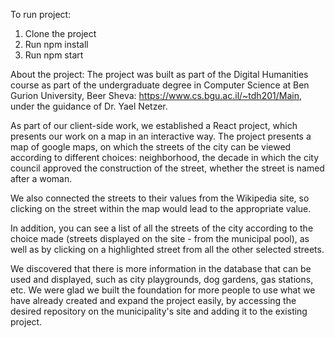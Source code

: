 To run project:

1. Clone the project
2. Run npm install
3. Run npm start

About the project:
The project was built as part of the Digital Humanities course as part of the undergraduate degree in Computer Science at Ben Gurion University, Beer Sheva: https://www.cs.bgu.ac.il/~tdh201/Main, under the guidance of Dr. Yael Netzer.

As part of our client-side work, we established a React project, which presents our work on a map in an interactive way. The project presents a map of google maps, on which the streets of the city can be viewed according to different choices: neighborhood, the decade in which the city council approved the construction of the street, whether the street is named after a woman.

We also connected the streets to their values ​​from the Wikipedia site, so clicking on the street within the map would lead to the appropriate value.

In addition, you can see a list of all the streets of the city according to the choice made (streets displayed on the site - from the municipal pool), as well as by clicking on a highlighted street from all the other selected streets.

We discovered that there is more information in the database that can be used and displayed, such as city playgrounds, dog gardens, gas stations, etc. We were glad we built the foundation for more people to use what we have already created and expand the project easily, by accessing the desired repository on the municipality's site and adding it to the existing project.
